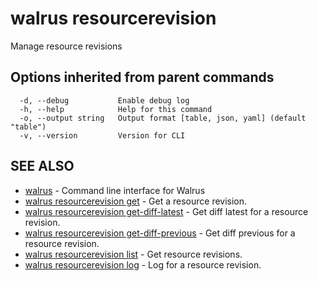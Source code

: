 # walrus resourcerevision

Manage resource revisions

## Options inherited from parent commands

```
  -d, --debug           Enable debug log
  -h, --help            Help for this command
  -o, --output string   Output format [table, json, yaml] (default "table")
  -v, --version         Version for CLI
```

## SEE ALSO

* [walrus](../walrus)	 - Command line interface for Walrus
* [walrus resourcerevision get](walrus_resourcerevision_get)	 - Get a resource revision.
* [walrus resourcerevision get-diff-latest](walrus_resourcerevision_get-diff-latest)	 - Get diff latest for a resource revision.
* [walrus resourcerevision get-diff-previous](walrus_resourcerevision_get-diff-previous)	 - Get diff previous for a resource revision.
* [walrus resourcerevision list](walrus_resourcerevision_list)	 - Get resource revisions.
* [walrus resourcerevision log](walrus_resourcerevision_log)	 - Log for a resource revision.

